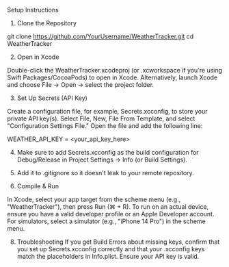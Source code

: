 Setup Instructions
1.	Clone the Repository

git clone https://github.com/YourUsername/WeatherTracker.git
cd WeatherTracker

2.	Open in Xcode
   
Double-click the WeatherTracker.xcodeproj (or .xcworkspace if you're using Swift Packages/CocoaPods) to open in Xcode.
Alternatively, launch Xcode and choose File → Open → select the project folder.
   
3.	Set Up Secrets (API Key)

Create a configuration file, for example, Secrets.xcconfig, to store your private API key(s).
Select File, New, File From Template, and select "Configuration Settings File."
Open the file and add the following line:
    
WEATHER_API_KEY = <your_api_key_here>

4.	Make sure to add Secrets.xcconfig as the build configuration for Debug/Release in Project Settings → Info (or Build Settings).
 
5.	Add it to .gitignore so it doesn't leak to your remote repository.

6.	Compile & Run
   
In Xcode, select your app target from the scheme menu (e.g., "WeatherTracker"), then press Run (⌘ + R).
To run on an actual device, ensure you have a valid developer profile or an Apple Developer account.
For simulators, select a simulator (e.g., "iPhone 14 Pro") in the scheme menu.

8.	Troubleshooting
If you get Build Errors about missing keys, confirm that you set up Secrets.xcconfig correctly and that your .xcconfig keys match the placeholders in Info.plist.
Ensure your API key is valid.
